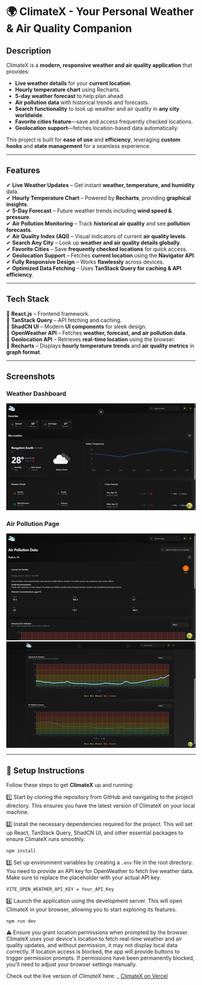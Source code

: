 # 🌍 **ClimateX - Your Personal Weather & Air Quality Companion**

## **Description**
ClimateX is a **modern, responsive weather and air quality application** that provides:
- **Live weather details** for your **current location**.
- **Hourly temperature chart** using Recharts.
- **5-day weather forecast** to help plan ahead.
- **Air pollution data** with historical trends and forecasts.
- **Search functionality** to look up weather and air quality in **any city worldwide**.
- **Favorite cities feature**—save and access frequently checked locations.
- **Geolocation support**—fetches location-based data automatically.

This project is built for **ease of use** and **efficiency**, leveraging **custom hooks** and **state management** for a seamless experience.

---

## **Features**
✔ **Live Weather Updates** – Get instant **weather, temperature, and humidity** data.  
✔ **Hourly Temperature Chart** – Powered by **Recharts**, providing **graphical insights**.  
✔ **5-Day Forecast** – Future weather trends including **wind speed & pressure**.  
✔ **Air Pollution Monitoring** – Track **historical air quality** and see **pollution forecasts**.  
✔ **Air Quality Index (AQI)** – Visual indicators of current **air quality levels**.  
✔ **Search Any City** – Look up **weather and air quality details globally**.  
✔ **Favorite Cities** – Save **frequently checked locations** for quick access.  
✔ **Geolocation Support** – Fetches **current location** using the **Navigator API**.  
✔ **Fully Responsive Design** – Works **flawlessly** across devices.  
✔ **Optimized Data Fetching** – Uses **TanStack Query for caching & API efficiency**.  

---

## **Tech Stack**
🔹 **React.js** – Frontend framework.  
🔹 **TanStack Query** – API fetching and caching.  
🔹 **ShadCN UI** – Modern **UI components** for sleek design.  
🔹 **OpenWeather API** – Fetches **weather, forecast, and air pollution data**.  
🔹 **Geolocation API** – Retrieves **real-time location** using the browser.  
🔹 **Recharts** – Displays **hourly temperature trends** and **air quality metrics** in **graph format**.  

---

## **Screenshots**

### Weather Dashboard
![Weather Dashboard](/public/images/weather-dashboard.png)

### Air Pollution Page
![Air Pollution Current](/public/images/air-pollution.png)
![Air Pollution Historical](/public/images/air-pollution-forecast.png)


---

## 🚀 Setup Instructions

Follow these steps to get **ClimateX** up and running:

1️⃣ Start by cloning the repository from GitHub and navigating to the project directory. This ensures you have the latest version of ClimateX on your local machine.

2️⃣ Install the necessary dependencies required for the project. This will set up React, TanStack Query, ShadCN UI, and other essential packages to ensure ClimateX runs smoothly.
```
npm install
```

3️⃣ Set up environment variables by creating a `.env` file in the root directory. You need to provide an API key for OpenWeather to fetch live weather data. Make sure to replace the placeholder with your actual API key.
```
VITE_OPEN_WEATHER_API_KEY = Your_API_Key
```

4️⃣ Launch the application using the development server. This will open ClimateX in your browser, allowing you to start exploring its features.
```
npm run dev
```

⚠️ Ensure you grant location permissions when prompted by the browser. ClimateX uses your device's location to fetch real-time weather and air quality updates, and without permission, it may not display local data correctly. If location access is blocked, the app will provide buttons to trigger permission prompts. If permissions have been permanently blocked, you'll need to adjust your browser settings manually.

Check out the live version of *ClimateX* here: _
[ClimateX on Vercel](https://climatex.vercel.app/)
